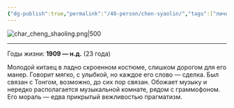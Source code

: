 ```yaml
---
{"dg-publish":true,"permalink":"/40-person/chen-syaolin/","tags":["личность/клуб"]}
---
```


![char_cheng_shaoling.png|500](/img/user/90.%20files/char_cheng_shaoling.png)
***
Годы жизни: **1909 — н.д.** (23 года)

Молодой китаец в ладно скроенном костюме, слишком дорогом для его манер. Говорит мягко, с улыбкой, но каждое его слово — сделка. Был связан с Тонгом, возможно, до сих пор связан. Обожает музыку и нередко располагается музыкальной комнате, рядом с граммофоном. Его мораль — едва прикрытый вежливостью прагматизм.